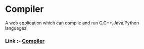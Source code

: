 # Compiler

A web application which can compile and run C,C++,Java,Python languages.

### Link :-  [Compiler](http://itsprakash87-ide.herokuapp.com)

